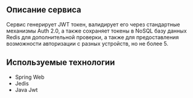 ## Описание сервиса

Сервис генерирует JWT токен, валидирует его через стандартные механизмы Auth 2.0, а также сохраняет токены в NoSQL базу
данных Redis для дополнительной проверки, а также для предоставления возможности авторизации с разных устройств, но не
более 5.

## Используемые технологии

<ul>
    <li> Spring Web </li>
    <li> Jedis </li>
    <li> Java Jwt </li>

</ul>
